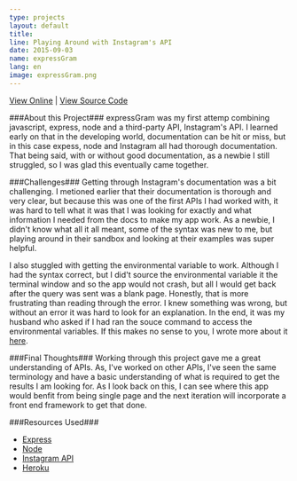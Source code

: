 ```yaml
---
type: projects
layout: default
title: 
line: Playing Around with Instagram's API
date: 2015-09-03 
name: expressGram
lang: en
image: expressGram.png
---
```


<html><a href="http://expressgram.herokuapp.com/" class="project_link" target="_blank">View Online</a></html>
|
<html><a href="https://github.com/IvetteAddington/expressGram" class="project_link" target="_blank">View Source Code</a></html>

###About this Project###
expressGram was my first attemp combining javascript, express, node and a third-party API, Instagram's API. I learned early on that in the developing world, documentation can be hit or miss, but in this case expess, node and Instagram all had thorough documentation. That being said, with or without good documentation, as a newbie I still struggled, so I was glad this eventually came together. 

###Challenges###
Getting through Instagram's documentation was a bit challenging. I metioned earlier that their documentation is thorough and very clear, but because this was one of the first APIs I had worked with, it was hard to tell what it was that I was looking for exactly and what information I needed from the docs to make my app work. As a newbie, I didn't know what all it all meant, some of the syntax was new to me, but playing around in their sandbox and looking at their examples was super helpful. 

I also stuggled with getting the environmental variable to work. Although I had the syntax correct, but I did't source the environmental variable it the terminal window and so the app would not crash, but all I would get back after the query was sent was a blank page. Honestly, that is more frustrating than reading through the error. I knew something was wrong, but without an error it was hard to look for an explanation. In the end, it was my husband who asked if I had ran the souce command to access the environmental variables. If this makes no sense to you, I wrote more about it <html><a href="http://ivetteaddington.com/post7/" target="_blank">here</a></html>. 

###Final Thoughts###
Working through this project gave me a great understanding of APIs. As, I've worked on other APIs, I've seen the same terminology and have a basic understanding of what is required to get the results I am looking for. As I look back on this, I can see where this app would benfit from being single page and the next iteration will incorporate a front end framework to get that done. 

###Resources Used###
<html>
	<ul>
		<li><a href="http://expressjs.com/en/index.html" target="_blank">Express</a></li>
		<li><a href="https://nodejs.org/en/" target="_blank">Node</a></li>
		<li><a href="https://www.instagram.com/developer/" target="_blank">Instagram API</a></li>
		<li><a href="https://www.heroku.com/" target="_blank">Heroku</a></li>
	</ul>
</html>